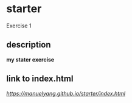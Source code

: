 # starter
Exercise 1
## description 
 **my stater exercise**
## link to index.html 
 _https://manuelyang.github.io/starter/index.html_